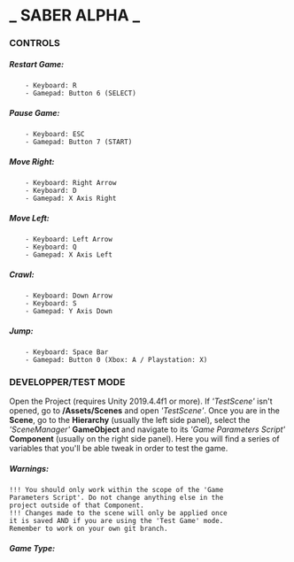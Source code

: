 # _ SABER ALPHA _
### CONTROLS
##### Restart Game:
		- Keyboard: R
		- Gamepad: Button 6 (SELECT)
##### Pause Game:
		- Keyboard: ESC
		- Gamepad: Button 7 (START)
##### Move Right:
		- Keyboard: Right Arrow
		- Keyboard: D
		- Gamepad: X Axis Right
##### Move Left:
		- Keyboard: Left Arrow
		- Keyboard: Q
		- Gamepad: X Axis Left
##### Crawl:
		- Keyboard: Down Arrow
		- Keyboard: S
		- Gamepad: Y Axis Down
##### Jump:
		- Keyboard: Space Bar
		- Gamepad: Button 0 (Xbox: A / Playstation: X)
### DEVELOPPER/TEST MODE
Open the Project (requires Unity 2019.4.4f1 or more). If *'TestScene'* isn't opened, go to **/Assets/Scenes** and open *'TestScene'*. Once you are in the **Scene**, go to the **Hierarchy** (usually the left side panel), select the *'SceneManager'* **GameObject** and navigate to its *'Game Parameters Script'* **Component** (usually on the right side panel). Here you will find a series of variables that you'll be able tweak in order to test the game.
##### Warnings:
	!!! You should only work within the scope of the 'Game 
	Parameters Script'. Do not change anything else in the
	project outside of that Component.
	!!! Changes made to the scene will only be applied once 
	it is saved AND if you are using the 'Test Game' mode. 
	Remember to work on your own git branch.
##### Game Type: